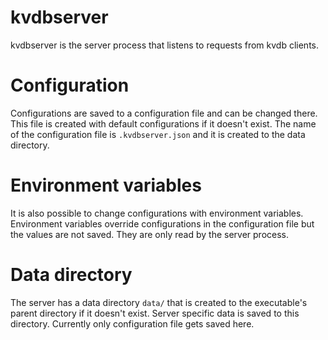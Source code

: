 # kvdbserver

kvdbserver is the server process that listens to requests from kvdb clients.

# Configuration

Configurations are saved to a configuration file and can be changed there. This file is created with default configurations if it doesn't exist. The name of the configuration file is `.kvdbserver.json` and it is created to the data directory.

# Environment variables

It is also possible to change configurations with environment variables. Environment variables override configurations in the configuration file but the values are not saved. They are only read by the server process.

# Data directory

The server has a data directory `data/` that is created to the executable's parent directory if it doesn't exist. Server specific data is saved to this directory. Currently only configuration file gets saved here.
